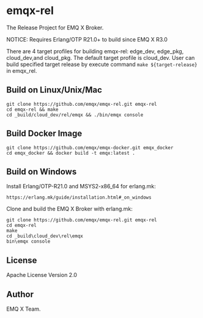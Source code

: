 emqx-rel
========

The Release Project for EMQ X Broker.

NOTICE: Requires Erlang/OTP R21.0+ to build since EMQ X R3.0

There are 4 target profiles for building emqx-rel: edge_dev, edge_pkg, cloud_dev,and cloud_pkg. The default target profile is cloud_dev. User can build specified target release by execute command `make ${target-release}` in emqx_rel.

Build on Linux/Unix/Mac
-----------------------

```
git clone https://github.com/emqx/emqx-rel.git emqx-rel
cd emqx-rel && make
cd _build/cloud_dev/rel/emqx && ./bin/emqx console
```

Build Docker Image
------------------

```
git clone https://github.com/emqx/emqx-docker.git emqx_docker
cd emqx_docker && docker build -t emqx:latest .
```

Build on Windows
----------------

Install Erlang/OTP-R21.0 and MSYS2-x86_64 for erlang.mk:

```
https://erlang.mk/guide/installation.html#_on_windows
```

Clone and build the EMQ X Broker with erlang.mk:

```
git clone https://github.com/emqx/emqx-rel.git emqx-rel
cd emqx-rel
make
cd _build\cloud_dev\rel\emqx
bin\emqx console
```

License
-------

Apache License Version 2.0

Author
------

EMQ X Team.
